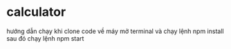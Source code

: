 # calculator
hướng dẫn chạy khi clone code về máy 
mở terminal và chạy lệnh npm install
sau đó chạy lệnh npm start
